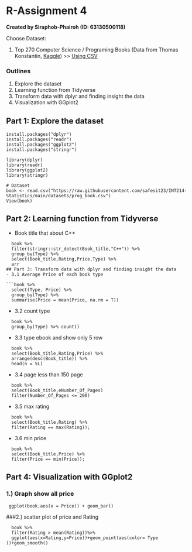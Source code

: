 # R-Assignment 4

**Created by Siraphob-Phairoh (ID: 63130500118)**

Choose Dataset:
1. Top 270 Computer Science / Programing Books (Data from Thomas Konstantin, [Kaggle](https://www.kaggle.com/thomaskonstantin/top-270-rated-computer-science-programing-books)) >> [Using CSV](https://raw.githubusercontent.com/safesit23/INT214-Statistics/main/datasets/prog_book.csv)

### Outlines
1. Explore the dataset
2. Learning function from Tidyverse
3. Transform data with dplyr and finding insight the data
4. Visualization with GGplot2

## Part 1: Explore the dataset

```
install.packages("dplyr")
install.packages("readr")
install.packages("ggplot2")
install.packages("stringr")

library(dplyr)
library(readr)
library(ggplot2)
library(stringr)

# Dataset
book <- read.csv("https://raw.githubusercontent.com/safesit23/INT214-Statistics/main/datasets/prog_book.csv")
View(book)
```

## Part 2: Learning function from Tidyverse
- Book title that about C++
```
  book %>% 
  filter(stringr::str_detect(Book_title,"C++")) %>% 
  group_by(Type) %>% 
  select(Book_title,Rating,Price,Type) %>%
  arr
## Part 3: Transform data with dplyr and finding insight the data
- 3.1 Average Price of each book type

```book %>% 
  select(Type, Price) %>% 
  group_by(Type) %>% 
  summarise(Price = mean(Price, na.rm = T))
```
- 3.2 count type
```
  book %>%
  group_by(Type) %>% count()
```
- 3.3 type ebook and show only 5 row
```
  book %>% 
  select(Book_title,Rating,Price) %>% 
  arrange(desc(Book_title)) %>%
  head(n = 5L) 
```
- 3.4  page less than 150 page 
```
  book %>%
  select(Book_title,eNumber_Of_Pages)
  filter(Number_Of_Pages <= 200)
```
- 3.5 max rating 
``` 
  book %>% 
  select(Book_title,Rating) %>%
  filter(Rating == max(Rating));

```
- 3.6 min price
```
  book %>% 
  select(Book_title,Price) %>% 
  filter(Price == min(Price)); 
```

## Part 4: Visualization with GGplot2
### 1.) Graph show all price 

```
 ggplot(book,aes(x = Price)) + geom_bar()
```

###2.) scatter plot of price and Rating
````
  book %>% 
  filter(Rating > mean(Rating))%>% 
  ggplot(aes(x=Rating,y=Price))+geom_point(aes(color= Type ))+geom_smooth()
````
